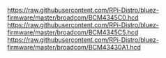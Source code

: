 https://raw.githubusercontent.com/RPi-Distro/bluez-firmware/master/broadcom/BCM4345C0.hcd
https://raw.githubusercontent.com/RPi-Distro/bluez-firmware/master/broadcom/BCM4345C5.hcd
https://raw.githubusercontent.com/RPi-Distro/bluez-firmware/master/broadcom/BCM43430A1.hcd

